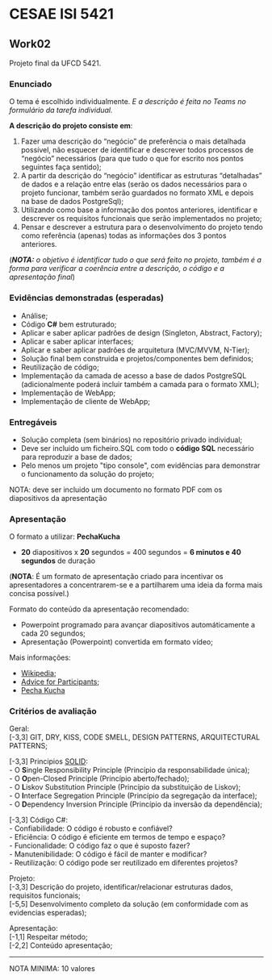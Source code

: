 # CESAE ISI 5421 
 
## Work02
 
Projeto final da UFCD 5421.

### Enunciado

O tema é escolhido individualmente. *E a descrição é feita no Teams no formulário da tarefa individual.*

**A descrição do projeto consiste em**:
1.	Fazer uma descrição do “negócio” de preferência o mais detalhada possível, não esquecer de identificar e descrever todos processos de “negócio” necessários (para que tudo o que for escrito nos pontos seguintes faça sentido);
2.	A partir da descrição do “negócio” identificar as estruturas “detalhadas” de dados e a relação entre elas (serão os dados necessários para o projeto funcionar, também serão guardados no formato XML e depois na base de dados PostgreSql);
3.	Utilizando como base a informação dos pontos anteriores, identificar e descrever os requisitos funcionais que serão implementados no projeto;
4.	Pensar e descrever a estrutura para o desenvolvimento do projeto tendo como referência (apenas) todas as informações dos 3 pontos anteriores.

(***NOTA:** o objetivo é identificar tudo o que será feito no projeto, também é a forma para verificar a coerência entre a descrição, o código e a apresentação final*)

### Evidências demonstradas (esperadas)

  - Análise;
  - Código **C#** bem estruturado;
  - Aplicar e saber aplicar padrões de design (Singleton, Abstract, Factory);
  - Aplicar e saber aplicar interfaces;
  - Aplicar e saber aplicar padrões de arquitetura (MVC/MVVM, N-Tier);
  - Solução final bem construida e projetos/componentes bem definidos;
  - Reutilização de código;
  - Implementação da camada de acesso a base de dados PostgreSQL (adicionalmente poderá incluir também a camada para o formato XML);
  - Implementação de WebApp;
  - Implementação de cliente de WebApp;


### Entregáveis

  - Solução completa (sem binários) no repositório privado individual;  
  - Deve ser incluido um ficheiro.SQL com todo o **código SQL** necessário para reproduzir a base de dados;  
  - Pelo menos um projeto "tipo console", com evidências para demonstrar o funcionamento da solução do projeto;  
  
NOTA: deve ser incluido um documento no formato PDF com os diapositivos da apresentação


### Apresentação

O formato a utilizar: **PechaKucha** 
  - **20** diapositivos x **20** segundos = 400 segundos = **6 minutos e 40 segundos** de duração

(**NOTA**: É um formato de apresentação criado para incentivar os apresentadores a concentrarem-se e a partilharem uma ideia da forma mais concisa possível.)  

Formato do conteúdo da apresentação recomendado:  
  - Powerpoint programado para avançar diapositivos automáticamente a cada 20 segundos;  
  - Apresentação (Powerpoint) convertida em formato vídeo;   


Mais informações:  
  - [Wikipedia](https://en.wikipedia.org/wiki/PechaKucha);  
  - [Advice for Participants](https://www.ucc.ie/en/appsoc/resconf/conf/cst/criticalsocialthinkingstudentresearchinitiative2015/sym/pk/);  
  - [Pecha Kucha](https://www.pechakucha.com)  
  
  

### Critérios de avaliação  

Geral:  
[-3,3] GIT, DRY, KISS, CODE SMELL, DESIGN PATTERNS, ARQUITECTURAL PATTERNS;  
  
[-3,3] Principios [SOLID](https://www.freecodecamp.org/portuguese/news/os-principios-solid-da-programacao-orientada-a-objetos-explicados-em-bom-portugues/):  
	- O **S**ingle Responsibility Principle (Princípio da responsabilidade única);  
	- O **O**pen-Closed Principle (Princípio aberto/fechado);  
	- O **L**iskov Substitution Principle (Princípio da substituição de Liskov);  
	- O **I**nterface Segregation Principle (Princípio da segregação da interface);  
	- O **D**ependency Inversion Principle (Princípio da inversão da dependência);  
  	
[-3,3] Código C#:  
	- Confiabilidade: O código é robusto e confiável?  
	- Eficiência: O código é eficiente em termos de tempo e espaço?  
	- Funcionalidade: O código faz o que é suposto fazer?  
	- Manutenibilidade: O código é fácil de manter e modificar?   
	- Reutilização: O código pode ser reutilizado em diferentes projetos?  
  	
Projeto:  
[-3,3] Descrição do projeto, identificar/relacionar estruturas dados, requisitos funcionais;  
[-5,5] Desenvolvimento completo da solução (em conformidade com as evidencias esperadas);  
  	
Apresentação:  
[-1,1] Respeitar método;  
[-2,2] Conteúdo apresentação;  
  
-----------
  
NOTA MINIMA: 10 valores
  
  